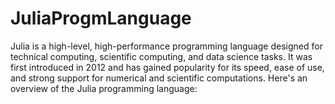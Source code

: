 # JuliaProgmLanguage
Julia is a high-level, high-performance programming language designed for technical computing, scientific computing, and data science tasks. It was first introduced in 2012 and has gained popularity for its speed, ease of use, and strong support for numerical and scientific computations. Here's an overview of the Julia programming language:
